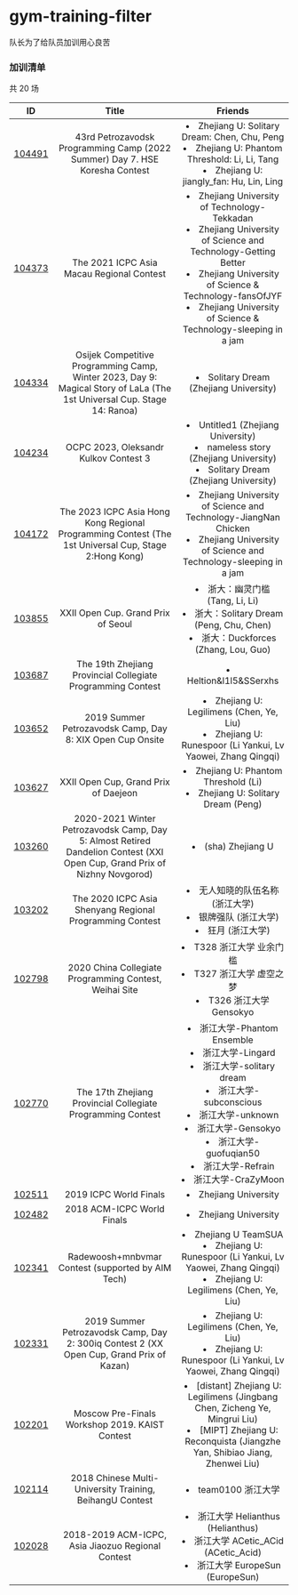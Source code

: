 # gym-training-filter

队长为了给队员加训用心良苦

### 加训清单

共 20 场

|ID|Title|Friends|
|:-:|:-:|:-:|
|[104491](https://codeforces.com/gym/104491)|43rd Petrozavodsk Programming Camp (2022 Summer) Day 7. HSE Koresha Contest|<li>Zhejiang U: Solitary Dream: Chen, Chu, Peng</li><li>Zhejiang U: Phantom Threshold: Li, Li, Tang</li><li>Zhejiang U: jiangly_fan: Hu, Lin, Ling</li>|
|[104373](https://codeforces.com/gym/104373)|The 2021 ICPC Asia Macau Regional Contest|<li>Zhejiang University of Technology-Tekkadan</li><li>Zhejiang University of Science and Technology-Getting Better</li><li>Zhejiang University of Science & Technology-fansOfJYF</li><li>Zhejiang University of Science & Technology-sleeping in a jam</li>|
|[104334](https://codeforces.com/gym/104334)|Osijek Competitive Programming Camp, Winter 2023, Day 9: Magical Story of LaLa (The 1st Universal Cup. Stage 14: Ranoa)|<li>Solitary Dream (Zhejiang University)</li>|
|[104234](https://codeforces.com/gym/104234)|OCPC 2023, Oleksandr Kulkov Contest 3|<li>Untitled1 (Zhejiang University)</li><li>nameless story (Zhejiang University)</li><li>Solitary Dream (Zhejiang University)</li>|
|[104172](https://codeforces.com/gym/104172)|The 2023 ICPC Asia Hong Kong Regional Programming Contest (The 1st Universal Cup, Stage 2:Hong Kong)|<li>Zhejiang University of Science and Technology-JiangNan Chicken</li><li>Zhejiang University of Science and Technology-sleeping in a jam</li>|
|[103855](https://codeforces.com/gym/103855)|XXII Open Cup. Grand Prix of Seoul|<li>浙大：幽灵门槛 (Tang, Li, Li)</li><li>浙大：Solitary Dream (Peng, Chu, Chen)</li><li>浙大：Duckforces (Zhang, Lou, Guo)</li>|
|[103687](https://codeforces.com/gym/103687)|The 19th Zhejiang Provincial Collegiate Programming Contest|<li>Heltion&l1l5&SSerxhs</li>|
|[103652](https://codeforces.com/gym/103652)|2019 Summer Petrozavodsk Camp, Day 8: XIX Open Cup Onsite|<li>Zhejiang U: Legilimens (Chen, Ye, Liu)</li><li>Zhejiang U: Runespoor (Li Yankui, Lv Yaowei, Zhang Qingqi)</li>|
|[103627](https://codeforces.com/gym/103627)|XXII Open Cup, Grand Prix of Daejeon|<li>Zhejiang U: Phantom Threshold (Li)</li><li>Zhejiang U: Solitary Dream (Peng)</li>|
|[103260](https://codeforces.com/gym/103260)|2020-2021 Winter Petrozavodsk Camp, Day 5: Almost Retired Dandelion Contest (XXI Open Cup, Grand Prix of Nizhny Novgorod)|<li>(sha) Zhejiang U</li>|
|[103202](https://codeforces.com/gym/103202)|The 2020 ICPC Asia Shenyang Regional Programming Contest|<li>无人知晓的队伍名称 (浙江大学)</li><li>银牌强队 (浙江大学)</li><li>狂月 (浙江大学)</li>|
|[102798](https://codeforces.com/gym/102798)|2020 China Collegiate Programming Contest, Weihai Site|<li>T328 浙江大学 业余门槛</li><li>T327 浙江大学 虚空之梦</li><li>T326 浙江大学 Gensokyo</li>|
|[102770](https://codeforces.com/gym/102770)|The 17th Zhejiang Provincial Collegiate Programming Contest|<li>浙江大学-Phantom Ensemble</li><li>浙江大学-Lingard</li><li>浙江大学-solitary dream</li><li>浙江大学-subconscious</li><li>浙江大学-unknown</li><li>浙江大学-Gensokyo</li><li>浙江大学-guofuqian50</li><li>浙江大学-Refrain</li><li>浙江大学-CraZyMoon</li>|
|[102511](https://codeforces.com/gym/102511)|2019 ICPC World Finals|<li>Zhejiang University</li>|
|[102482](https://codeforces.com/gym/102482)|2018 ACM-ICPC World Finals|<li>Zhejiang University</li>|
|[102341](https://codeforces.com/gym/102341)|Radewoosh+mnbvmar Contest (supported by AIM Tech)|<li>Zhejiang U TeamSUA</li><li>Zhejiang U: Runespoor (Li Yankui, Lv Yaowei, Zhang Qingqi)</li><li>Zhejiang U: Legilimens (Chen, Ye, Liu)</li>|
|[102331](https://codeforces.com/gym/102331)|2019 Summer Petrozavodsk Camp, Day 2: 300iq Contest 2 (XX Open Cup, Grand Prix of Kazan)|<li>Zhejiang U: Legilimens (Chen, Ye, Liu)</li><li>Zhejiang U: Runespoor (Li Yankui, Lv Yaowei, Zhang Qingqi)</li>|
|[102201](https://codeforces.com/gym/102201)|Moscow Pre-Finals Workshop 2019. KAIST Contest|<li>[distant] Zhejiang U: Legilimens (Jingbang Chen, Zicheng Ye, Mingrui Liu)</li><li>[MIPT] Zhejiang U: Reconquista (Jiangzhe Yan, Shibiao Jiang, Zhenwei Liu)</li>|
|[102114](https://codeforces.com/gym/102114)|2018 Chinese Multi-University Training, BeihangU Contest|<li>team0100 浙江大学</li>|
|[102028](https://codeforces.com/gym/102028)|2018-2019 ACM-ICPC, Asia Jiaozuo Regional Contest|<li>浙江大学 Helianthus (Helianthus)</li><li>浙江大学 ACetic_ACid (ACetic_Acid)</li><li>浙江大学 EuropeSun (EuropeSun)</li>|
